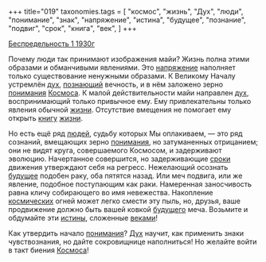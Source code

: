 +++
title="019"
taxonomies.tags = [
 "космос",
 "жизнь",
 "Дух",
 "люди",
 "понимание",
 "знак",
 "напряжение",
 "истина",
 "будущее",
 "познание",
 "подвиг",
 "срок",
 "книга",
 "век",
]
+++

[Беспредельность 1 1930г](/agni/1930)

Почему люди так принимают изображения майи? Жизнь полна этими образами и обманчивыми явлениями. Это [напряжение](/tags/напряжение) наполняет только существование ненужными образами. К Великому Началу устремлён [дух](/tags/[Дух](/tags/Дух)), [познающий](/tags/познание) вечность, и в нём заложено зерно [понимания](/tags/понимание) [Космоса](/tags/космос). К малой действительности майи направлен [дух](/tags/[Дух](/tags/Дух)), воспринимающий только привычное ему. Ему привлекательны только явления обычной [жизни](/tags/жизнь). Отсутствие вмещения не помогает ему открыть [книгу](/tags/книга) [жизни](/tags/жизнь).   

Но есть ещё ряд [людей](/tags/люди), судьбу которых Мы оплакиваем, — это ряд сознаний, вмещающих зерно [понимания](/tags/понимание), но затуманенных отрицанием; они не видят круга, совершаемого Космосом, и задерживают эволюцию. Начертанное совершится, но задерживающие [сроки](/tags/срок) движения утверждают себя на регресс. Нежелающий осознать [будущее](/tags/будущее) подобен раку, оба пятятся назад. Или меч подвига, или же явление, подобное поступающим как раки. Намеренная заносчивость равна кличу собирающего во имя невежества. Накопление [космических](/tags/космос) огней может легко смести эту пыль, но, друзья, ваше продвижение должно быть вашей ковкой [будущего](/tags/будущее) меча. Возьмите и обдумайте эти [истины](/tags/истина), сложенные [веками](/tags/век)!   

Как утвердить начало [понимания](/tags/понимание)? [Дух](/tags/Дух) научит, как применить знаки чувствознания, но дайте сокровищнице наполниться! Но желайте войти в такт биения [Космоса](/tags/космос)!